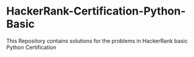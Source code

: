 # HackerRank-Certification-Python-Basic
This Repository contains solutions for the problems in HackerRank basic Python Certification
